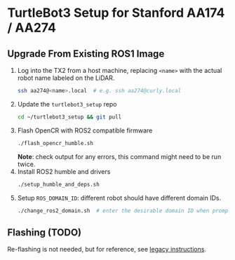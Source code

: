 # TurtleBot3 Setup for Stanford AA174 / AA274

## Upgrade From Existing ROS1 Image

1. Log into the TX2 from a host machine, replacing `<name>` with the actual robot name labeled on the LiDAR.
    ```bash
    ssh aa274@<name>.local  # e.g. ssh aa274@curly.local
    ```
2. Update the `turtlebot3_setup` repo
    ```bash
    cd ~/turtlebot3_setup && git pull
    ```
3. Flash OpenCR with ROS2 compatible firmware
    ```bash
    ./flash_opencr_humble.sh
    ```
    **Note**: check output for any errors, this command might need to be run twice.
4. Install ROS2 humble and drivers
    ```bash
    ./setup_humble_and_deps.sh
    ```
5. Setup `ROS_DOMAIN_ID`: different robot should have different domain IDs.
    ```bash
    ./change_ros2_domain.sh  # enter the desirable domain ID when prompted
    ```

## Flashing (TODO)

Re-flashing is not needed, but for reference, see [legacy instructions](LEGACY.md).
